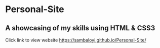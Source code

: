 # Personal-Site
A showcasing of my skills using HTML &amp; CSS3
-----
Click link to view website
https://sambaloyi.github.io/Personal-Site/

